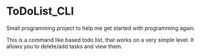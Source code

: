 # ToDoList_CLI
Small programming project to help me get started with programming again. 

This is a command like based todo list, that works on a very simple level. It allows you to delete/add tasks and view them.